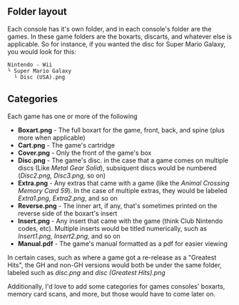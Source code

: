 ## Folder layout
Each console has it's own folder, and in each console's folder are the games. In these game folders are the boxarts, discarts, and whatever else is applicable. So for instance, if you wanted the disc for Super Mario Galaxy, you would look for this:
```
Nintendo - Wii
└ Super Mario Galaxy
  └ Disc (USA).png
```

## Categories
Each game has one or more of the following
- **Boxart.png** - The full boxart for the game, front, back, and spine (plus more when applicable)
- **Cart.png** - The game's cartridge
- **Cover.png** - Only the front of the game's box
- **Disc.png** - The game's disc. in the case that a game comes on multiple discs (Like *Metal Gear Solid*), subsiquent discs would be numbered (*Disc2.png, Disc3.png,* so on)
- **Extra.png** - Any extras that came with a game (like the *Animal Crossing Memory Card 59*). In the case of multiple extras, they would be labeled *Extra1.png*, *Extra2.png*, and so on
- **Reverse.png** - The inner art, if any, that's sometimes printed on the reverse side of the boxart's insert
- **Insert.png** - Any insert that came with the game (think Club Nintendo codes, etc). Multiple inserts would be titled numerically, such as *Insert1.png, Insert2.png,* and so on
- **Manual.pdf** - The game's manual formatted as a pdf for easier viewing

In certain cases, such as where a game got a re-release as a "Greatest Hits", the GH and non-GH versions would both be under the same folder, labeled such as *disc.png* and *disc (Greatest Hits).png*


Additionally, I'd love to add some categories for games consoles' boxarts, memory card scans, and more, but those would have to come later on.
